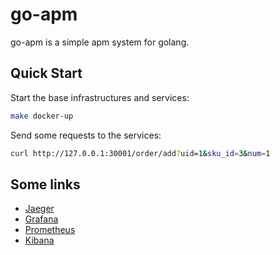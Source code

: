 # go-apm

go-apm is a simple apm system for golang.

## Quick Start

Start the base infrastructures and services:

```bash
make docker-up
```

Send some requests to the services:

```bash
curl http://127.0.0.1:30001/order/add?uid=1&sku_id=3&num=1
```

## Some links

- [Jaeger](http://127.0.0.1:16686)
- [Grafana](http://127.0.0.1:3003)
- [Prometheus](http://127.0.0.1:9090)
- [Kibana](http://127.0.0.1:5601)

